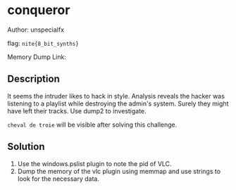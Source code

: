 # conqueror

Author: unspecialfx

flag: `nite{8_bit_synths}`

Memory Dump Link:

## Description

It seems the intruder likes to hack in style. Analysis reveals the hacker was listening to a playlist while destroying the admin's system. Surely they might have left their tracks. Use dump2 to investigate.

`cheval de troie` will be visible after solving this challenge.

## Solution

1. Use the windows.pslist plugin to note the pid of VLC.
2. Dump the memory of the vlc plugin using memmap and use strings to look for the necessary data.
